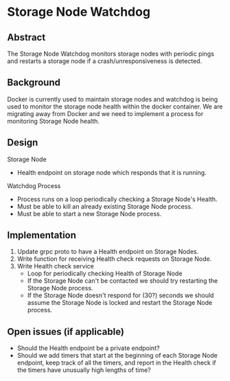# Storage Node Watchdog

## Abstract

The Storage Node Watchdog monitors storage nodes with periodic pings and restarts a storage node if a crash/unresponsiveness is detected.

## Background

Docker is currently used to maintain storage nodes and watchdog is being used to monitor the storage node health within the docker container.
We are migrating away from Docker and we need to implement a process for monitoring Storage Node health.

## Design

Storage Node
* Health endpoint on storage node which responds that it is running.

Watchdog Process
* Process runs on a loop periodically checking a Storage Node's Health.
* Must be able to kill an already existing Storage Node process.
* Must be able to start a new Storage Node process.

## Implementation

1) Update grpc proto to have a Health endpoint on Storage Nodes.
2) Write function for receiving Health check requests on Storage Node.
3) Write Health check service
    * Loop for periodically checking Health of Storage Node
    * If the Storage Node can't be contacted we should try restarting the Storage Node process.
    * If the Storage Node doesn't respond for (30?) seconds we should assume the Storage Node is locked and restart the Storage Node process.

## Open issues (if applicable)

* Should the Health endpoint be a private endpoint?
* Should we add timers that start at the beginning of each Storage Node endpoint, keep track of all the timers, and report in the Health check if the timers have unusually high lengths of time?